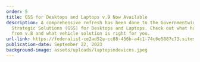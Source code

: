 ```yaml
---
order: 5
title: GSS for Desktops and Laptops v.9 Now Available
description: A comprehensive refresh has been done to the Governmentwide
  Strategic Solutions (GSS) for Desktops and Laptops. Check out what has changed
  from v.8 and what vehicle solution is right for you.
url-link: https://federalist-ce2ad52a-cc88-456b-a4c1-74c6e5887c73.sites.pages.cloud.gov/preview/gsa/itvmo/main-itvmo-redesign-up-to-date/it-vehicles/#end-user-buying-overview
publication-date: September 22, 2023
background-image: assets/uploads/laptopsndevices.jpeg
---
```

